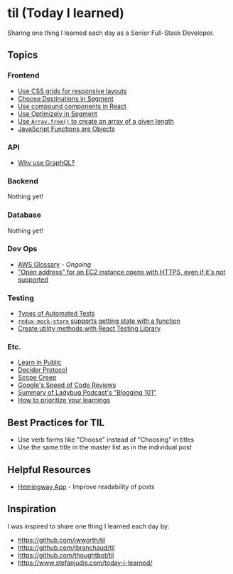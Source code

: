 # til (Today I learned)

Sharing one thing I learned each day as a Senior Full-Stack Developer.

## Topics

### Frontend

- [Use CSS grids for responsive layouts](./frontend/css-grids-for-responsive-layouts.md)
- [Choose Destinations in Segment](./frontend/segment-choose-destinations.md)
- [Use compound components in React](https://github.com/mattscripted/react-compound-components)
- [Use Optimizely in Segment](./frontend/optimizely-in-segment.md)
- [Use `Array.from()` to create an array of a given length](./frontend/array-from-length.md)
- [JavaScript Functions are Objects](./frontend/js-functions-are-objects.md)

### API

- [Why use GraphQL?](./api/why-use-graphql.md)

### Backend

Nothing yet!

### Database

Nothing yet!

### Dev Ops

- [AWS Glossary](./devops/aws-glossary.md) - _Ongoing_
- ["Open address" for an EC2 instance opens with HTTPS, even if it's not supported](./devops/ec2-instance-open-address-http.md)

### Testing

- [Types of Automated Tests](./testing/types-of-automated-tests.md)
- [`redux-mock-store` supports getting state with a function](./testing/redux-mock-store-get-state-function.md)
- [Create utility methods with React Testing Library](./testing/rtl-render-utils.md)

### Etc.

- [Learn in Public](./etc/learn-in-public.md)
- [Decider Protocol](./etc/decider-protocol.md)
- [Scope Creep](./etc/scope-creep.md)
- [Google's Speed of Code Reviews](./etc/googles-speed-of-code-reviews.md)
- [Summary of Ladybug Podcast's "Blogging 101"](./etc/ladybug-podcast-blogging-101-summary.md)
- [How to prioritize your learnings](./etc/prioritize-learnings.md)

## Best Practices for TIL

- Use verb forms like "Choose" instead of "Choosing" in titles
- Use the same title in the master list as in the individual post

## Helpful Resources

- [Hemingway App](https://hemingwayapp.com/) - Improve readability of posts

## Inspiration

I was inspired to share one thing I learned each day by:

- https://github.com/jwworth/til
- https://github.com/jbranchaud/til
- https://github.com/thoughtbot/til
- https://www.stefanjudis.com/today-i-learned/
